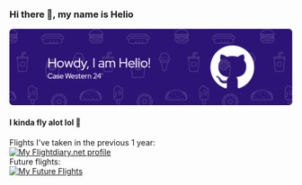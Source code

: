 ### Hi there 👋, my name is Helio
![I am a student at Case Western Reserve University](./github-header-image-2.png)

#### I kinda fly alot lol 🛫
Flights I've taken in the previous 1 year:\
<a href="https://my.flightradar24.com/lxd262"><img src="https://banners-my.flightradar24.com/lxd262.png" alt="My Flightdiary.net profile" /></a>\
Future flights:\
<a href="https://my.flightradar24.com/lxd262"><img src="https://banners-my.flightradar24.com/lxd262-future.png" alt="My Future Flights" /></a>
<!---
lxd262/lxd262 is a ✨ special ✨ repository because its `README.md` (this file) appears on your GitHub profile.
You can click the Preview link to take a look at your changes.
--->
